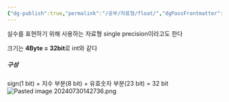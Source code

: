 ```yaml
---
{"dg-publish":true,"permalink":"/공부/자료형/float/","dgPassFrontmatter":true}
---
```



실수를 표현하기 위해 사용하는 자료형
single precision이라고도 한다

크기는 **4Byte = 32bit**로 int와 같다

##### 구성
sign(1 bit) + 지수 부분(8 bit) + 유효숫자 부분(23 bit) = 32 bit
![Pasted image 20240730142736.png](/img/user/%EC%B2%A8%EB%B6%80%ED%8C%8C%EC%9D%BC/Pasted%20image%2020240730142736.png)